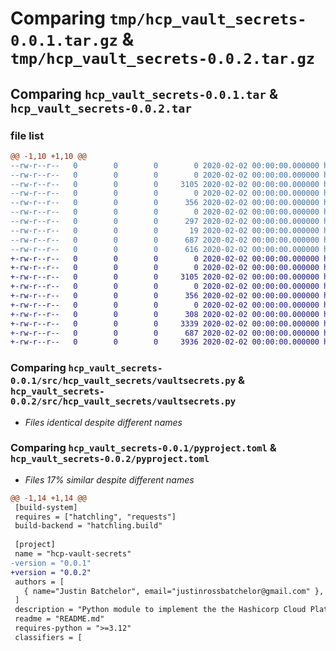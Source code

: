 # Comparing `tmp/hcp_vault_secrets-0.0.1.tar.gz` & `tmp/hcp_vault_secrets-0.0.2.tar.gz`

## Comparing `hcp_vault_secrets-0.0.1.tar` & `hcp_vault_secrets-0.0.2.tar`

### file list

```diff
@@ -1,10 +1,10 @@
--rw-r--r--   0        0        0        0 2020-02-02 00:00:00.000000 hcp_vault_secrets-0.0.1/src/__init__.py
--rw-r--r--   0        0        0        0 2020-02-02 00:00:00.000000 hcp_vault_secrets-0.0.1/src/hcp_vault_secrets/__init__.py
--rw-r--r--   0        0        0     3105 2020-02-02 00:00:00.000000 hcp_vault_secrets-0.0.1/src/hcp_vault_secrets/vaultsecrets.py
--rw-r--r--   0        0        0        0 2020-02-02 00:00:00.000000 hcp_vault_secrets-0.0.1/src/hcp_vault_secrets/lib/__init__.py
--rw-r--r--   0        0        0      356 2020-02-02 00:00:00.000000 hcp_vault_secrets-0.0.1/src/hcp_vault_secrets/lib/logging.py
--rw-r--r--   0        0        0        0 2020-02-02 00:00:00.000000 hcp_vault_secrets-0.0.1/tests/__init__.py
--rw-r--r--   0        0        0      297 2020-02-02 00:00:00.000000 hcp_vault_secrets-0.0.1/tests/getSecrets.py
--rw-r--r--   0        0        0       19 2020-02-02 00:00:00.000000 hcp_vault_secrets-0.0.1/README.md
--rw-r--r--   0        0        0      687 2020-02-02 00:00:00.000000 hcp_vault_secrets-0.0.1/pyproject.toml
--rw-r--r--   0        0        0      616 2020-02-02 00:00:00.000000 hcp_vault_secrets-0.0.1/PKG-INFO
+-rw-r--r--   0        0        0        0 2020-02-02 00:00:00.000000 hcp_vault_secrets-0.0.2/src/__init__.py
+-rw-r--r--   0        0        0        0 2020-02-02 00:00:00.000000 hcp_vault_secrets-0.0.2/src/hcp_vault_secrets/__init__.py
+-rw-r--r--   0        0        0     3105 2020-02-02 00:00:00.000000 hcp_vault_secrets-0.0.2/src/hcp_vault_secrets/vaultsecrets.py
+-rw-r--r--   0        0        0        0 2020-02-02 00:00:00.000000 hcp_vault_secrets-0.0.2/src/hcp_vault_secrets/lib/__init__.py
+-rw-r--r--   0        0        0      356 2020-02-02 00:00:00.000000 hcp_vault_secrets-0.0.2/src/hcp_vault_secrets/lib/logging.py
+-rw-r--r--   0        0        0        0 2020-02-02 00:00:00.000000 hcp_vault_secrets-0.0.2/tests/__init__.py
+-rw-r--r--   0        0        0      308 2020-02-02 00:00:00.000000 hcp_vault_secrets-0.0.2/tests/getSecrets.py
+-rw-r--r--   0        0        0     3339 2020-02-02 00:00:00.000000 hcp_vault_secrets-0.0.2/README.md
+-rw-r--r--   0        0        0      687 2020-02-02 00:00:00.000000 hcp_vault_secrets-0.0.2/pyproject.toml
+-rw-r--r--   0        0        0     3936 2020-02-02 00:00:00.000000 hcp_vault_secrets-0.0.2/PKG-INFO
```

### Comparing `hcp_vault_secrets-0.0.1/src/hcp_vault_secrets/vaultsecrets.py` & `hcp_vault_secrets-0.0.2/src/hcp_vault_secrets/vaultsecrets.py`

 * *Files identical despite different names*

### Comparing `hcp_vault_secrets-0.0.1/pyproject.toml` & `hcp_vault_secrets-0.0.2/pyproject.toml`

 * *Files 17% similar despite different names*

```diff
@@ -1,14 +1,14 @@
 [build-system]
 requires = ["hatchling", "requests"]
 build-backend = "hatchling.build"
 
 [project]
 name = "hcp-vault-secrets"
-version = "0.0.1"
+version = "0.0.2"
 authors = [
   { name="Justin Batchelor", email="justinrossbatchelor@gmail.com" },
 ]
 description = "Python module to implement the the Hashicorp Cloud Platform vault secrets API"
 readme = "README.md"
 requires-python = ">=3.12"
 classifiers = [
```

